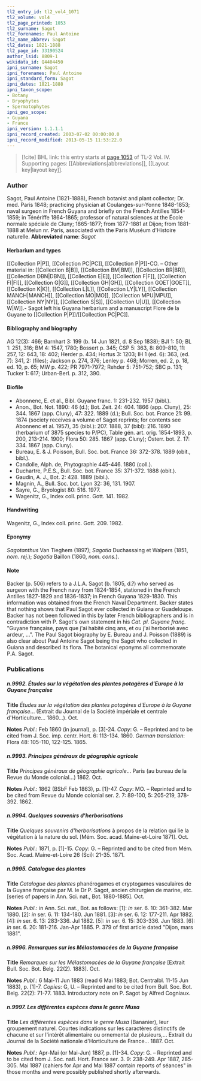 ```yaml
---
tl2_entry_id: tl2_vol4_1071
tl2_volume: vol4
tl2_page_printed: 1053
tl2_surname: Sagot
tl2_forenames: Paul Antoine
tl2_name_abbrev: Sagot
tl2_dates: 1821-1888
tl2_page_id: 33190524
author_lsid: 8809-1
wikidata_id: Q4404450
ipni_surname: Sagot
ipni_forenames: Paul Antoine
ipni_standard_form: Sagot
ipni_dates: 1821-1888
ipni_taxon_scope: 
- Botany
- Bryophytes
- Spermatophytes
ipni_geo_scope: 
- Guyana
- France
ipni_version: 1.1.1.1
ipni_record_created: 2003-07-02 00:00:00.0
ipni_record_modified: 2013-05-15 11:53:22.0
---
```



> [!cite] BHL link: this entry starts at [page 1053](https://www.biodiversitylibrary.org/page/33190524) of TL-2 Vol. IV.
> Supporting pages: [[Abbreviations|abbreviations]], [[Layout key|layout key]].

### Author

Sagot, Paul Antoine (1821-1888), French botanist and plant collector; Dr. med. Paris 1848; practicing physician at Coulanges-sur-Yonne 1848-1853; naval surgeon in French Guyana and briefly on the French Antilles 1854-1859; in Ténériffe 1864-1865; professor of natural sciences at the École normale spéciale de Cluny; 1865-1877; from 1877-1881 at Dijon; from 1881-1888 at Melun nr. Paris, associated with the Paris Muséum d'Histoire naturelle. 
**Abbreviated name**: *Sagot*

#### Herbarium and types

[[Collection P|P]], [[Collection PC|PC]], [[Collection P|P]]-CO. – Other material in: [[Collection B|B]], [[Collection BM|BM]], [[Collection BR|BR]], [[Collection DBN|DBN]], [[Collection E|E]], [[Collection F|F]], [[Collection FI|FI]], [[Collection G|G]], [[Collection GH|GH]], [[Collection GOET|GOET]], [[Collection K|K]], [[Collection L|L]], [[Collection LY|LY]], [[Collection MANCH|MANCH]], [[Collection MO|MO]], [[Collection MPU|MPU]], [[Collection NY|NY]], [[Collection S|S]], [[Collection U|U]], [[Collection W|W]].- Sagot left his Guyana herbarium and a manuscript Flore de la Guyane to [[Collection P|P]]/[[Collection PC|PC]].

#### Bibliography and biography

AG 12(3): 466; Barnhart 3: 199 (b. 14 Jun 1821, d. 8 Sep 1838); BJI 1: 50; BL 1: 251, 316; BM 4: 1547, 1780; Bossert p. 345; CSP 5: 363, 8: 809-810, 11: 257, 12: 643, 18: 402; Herder p. 434; Hortus 3: 1203; IH 1 (ed. 6): 363, (ed. 7): 341, 2: (files); Jackson p. 274, 376; Lenley p. 468; Morren, ed. 2, p. 18, ed. 10, p. 65; MW p. 422; PR 7971-7972; Rehder 5: 751-752; SBC p. 131; Tucker 1: 617; Urban-Berl. p. 312, 390.

#### Biofile

- Abonnenc, E. ct al., Bibl. Guyane franc. 1: 231-232. 1957 (bibl.).
- Anon., Bot. Not. 1890: 46 (d.); Bot. Zeit. 24: 404. 1866 (app. Cluny), 25: 344. 1867 (app. Cluny), 47: 322. 1889 (d.); Bull. Soc. bot. France 21: 99. 1874 (society receives a volume of Sagot reprints; for contents see Abonnenc et al. 1957), 35 (bibl.): 207. 1888, 37 (bibl): 216. 1890 (herbarium of 3875 species to P/PC), Table gén. art. orig. 1854-1893, p. 200, 213-214. 1900; Flora 50: 285. 1867 (app. Cluny); Österr. bot. Z. 17: 334. 1867 (app. Cluny).
- Bureau, E. & J. Poisson, Bull. Soc. bot. France 36: 372-378. 1889 (obit., bibl.).
- Candolle, Alph. de, Phytographie 445-446. 1880 (coll.).
- Duchartre, P.E.S., Bull. Soc. bot. France 35: 371-372. 1888 (obit.).
- Gaudin, A. J., Bot. 2: 428. 1889 (bibl.).
- Magnin, A., Bull. Soc. bot. Lyon 32: 36, 131. 1907.
- Sayre, G., Bryologist 80: 516. 1977.
- Wagenitz, G., Index coll. princ. Gott. 141. 1982.

#### Handwriting

Wagenitz, G., Index coll. princ. Gott. 209. 1982.

#### Eponymy

*Sagotanthus* Van Tieghem (1897); *Sagotia* Duchassaing et Walpers (1851, *nom. rej.*); *Sagotia* Baillon (1860, *nom. cons.*).

#### Note

Backer (p. 506) refers to a J.L.A. Sagot (b. 1805, d.?) who served as surgeon with the French navy from 1824-1854, stationed in the French Antilles 1827-1829 and 1836-1837; in French Guyana 1829-1830. This information was obtained from the French Naval Department. Backer states that nothing shows that Paul Sagot ever collected in Guiana or Guadeloupe. Backer has not been followed in this by later French bibliographers and is in contradiction with P. Sagot's own statement in his *Cat. pl. Guyane franç.* "Guyane française, pays que j'ai habité cinq ans, et ou j'ai herborisé avec ardeur, ...". The Paul Sagot biography by E. Bureau and J. Poisson (1889) is also clear about Paul Antoine Sagot being the Sagot who collected in Guiana and described its flora. The botanical eponyms all commemorate P.A. Sagot.

### Publications

##### n.9992. Études sur la végétation des plantes potagères d'Europe à la Guyane française

**Title**
*Études sur la végétation des plantes potagères d'Europe à la Guyane française*... (Extrait du Journal de la Société impériale et centrale d'Horticulture... 1860...). Oct.

**Notes**
*Publ*.: Feb 1860 (in journal), p. \[3\]-24. *Copy*: G. – Reprinted and to be cited from J. Soc. imp. centr. Hort. 6: 113-134. 1860.
*German translation*: Flora 48: 105-110, 122-125. 1865.

##### n.9993. Principes généraux de géographie agricole

**Title**
*Principes généraux de géographie agricole*... Paris (au bureau de la Revue du Monde colonial...) 1862. Oct.

**Notes**
*Publ*.: 1862 (BSbF Feb 1863), p. \[1\]-47. *Copy*: MO. – Reprinted and to be cited from Revue du Monde colonial ser. 2. 7: 89-100, 5: 205-219, 378-392. 1862.

##### n.9994. Quelques souvenirs d'herborisations

**Title**
*Quelques souvenirs d'herborisations* à propos de la relation qui lie la végétation à la nature du sol. \[Mém. Soc. acad. Maine-et-Loire 1871\]. Oct.

**Notes**
*Publ*.: 1871, p. \[1\]-15. *Copy*: G. – Reprinted and to be cited from Mém. Soc. Acad. Maine-et-Loire 26 (Sci): 21-35. 1871.

##### n.9995. Catalogue des plantes

**Title**
*Catalogue des plantes* phanérogames et cryptogames vasculaires de la Guyane française par M. le Dr P. Sagot, ancien chirurgien de marine, etc. \[series of papers in Ann. Sci. nat., Bot. 1880-1885\]. Oct.

**Notes**
*Publ*.: in Ann. Sci. nat., Bot. as follows:
\[1\]: *in* ser. 6. 10: 361-382. Mar 1880.
\[2\]: *in* ser. 6. 11: 134-180. Jun 1881.
\[3\]: *in* ser. 6. 12: 177-211. Apr 1882.
\[4\]: *in* ser. 6. 13: 283-336. Jul 1882.
\[5\]: *in* ser. 6. 15: 303-336. Jun 1883.
\[6\]: *in* ser. 6. 20: 181-216. Jan-Apr 1885.
P. 379 of first article dated "Dijon, mars 1881".

##### n.9996. Remarques sur les Mélastomacées de la Guyane française

**Title**
*Remarques sur les Mélastomacées de la Guyane française* \[Extrait Bull. Soc. Bot. Belg. 22(2). 1883\]. Oct.

**Notes**
*Publ*.: 6 Mai-11 Jun 1883 (read 6 Mai 1883; Bot. Centralbl. 11-15 Jun 1883), p. \[1\]-7.
*Copies*: G, U. – Reprinted and to be cited from Bull. Soc. Bot. Belg. 22(2): 71-77. 1883. Introductory note on P. Sagot by Alfred Cogniaux.

##### n.9997. Les différentes espèces dans le genre Musa

**Title**
*Les différentes espèces dans le genre Musa* (Bananier), leur groupement naturel. Courtes indications sur les caractères distinctifs de chacune et sur l'intérêt alimentaire ou ornemental de plusieurs,... Extrait du Journal de la Société nationale d'Horticulture de France... 1887. Oct.

**Notes**
*Publ*.: Apr-Mai (or Mai-Jun) 1887, p. \[1\]-34. *Copy*: G. – Reprinted and to be cited from J. Soc. natl. Hort. France ser. 3. 9: 238-249. Apr 1887, 285-305. Mai 1887 (cahiers for Apr and Mai 1887 contain reports of séances" in those months and were possibly published shortly afterwards.

